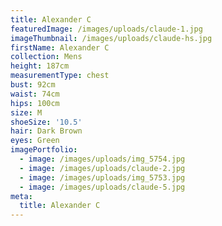 ```yaml
---
title: Alexander C
featuredImage: /images/uploads/claude-1.jpg
imageThumbnail: /images/uploads/claude-hs.jpg
firstName: Alexander C
collection: Mens
height: 187cm
measurementType: chest
bust: 92cm
waist: 74cm
hips: 100cm
size: M
shoeSize: '10.5'
hair: Dark Brown
eyes: Green
imagePortfolio:
  - image: /images/uploads/img_5754.jpg
  - image: /images/uploads/claude-2.jpg
  - image: /images/uploads/img_5753.jpg
  - image: /images/uploads/claude-5.jpg
meta:
  title: Alexander C
---
```


